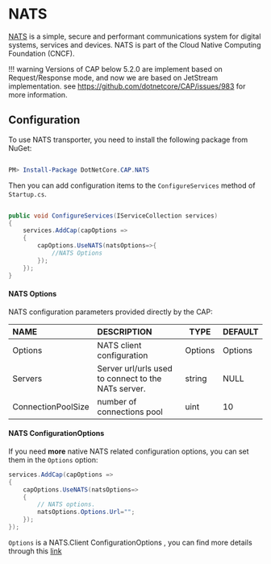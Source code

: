 # NATS

[NATS](https://nats.io/) is a simple, secure and performant communications system for digital systems, services and devices. NATS is part of the Cloud Native Computing Foundation (CNCF).

!!! warning
    Versions of CAP below 5.2.0 are implement based on Request/Response mode, and now we are based on JetStream implementation.
    see https://github.com/dotnetcore/CAP/issues/983 for more information.

## Configuration

To use NATS transporter, you need to install the following package from NuGet:

```powershell

PM> Install-Package DotNetCore.CAP.NATS

```

Then you can add configuration items to the `ConfigureServices` method of `Startup.cs`.

```csharp

public void ConfigureServices(IServiceCollection services)
{
    services.AddCap(capOptions =>
    {
        capOptions.UseNATS(natsOptions=>{
            //NATS Options
        });
    });
}

```

#### NATS Options

NATS configuration parameters provided directly by the CAP:

NAME | DESCRIPTION | TYPE | DEFAULT
:---|:---|---|:---
Options | NATS client configuration | Options | Options
Servers | Server url/urls used to connect to the NATs server. | string | NULL
ConnectionPoolSize  | number of connections pool | uint | 10

#### NATS ConfigurationOptions

If you need **more** native NATS related configuration options, you can set them in the `Options` option:

```csharp
services.AddCap(capOptions => 
{
    capOptions.UseNATS(natsOptions=>
    {
        // NATS options.
        natsOptions.Options.Url="";
    });
});
```

`Options` is a NATS.Client ConfigurationOptions , you can find more details through this [link](http://nats-io.github.io/nats.net/class_n_a_t_s_1_1_client_1_1_options.html)
